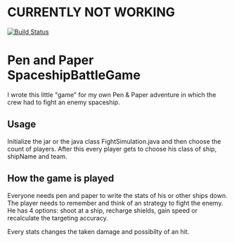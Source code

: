# CURRENTLY NOT WORKING 
[![Build Status](https://travis-ci.org/DiesDasJenes/P-P_SpaceshipBattleGame.svg?branch=master)](https://travis-ci.org/DiesDasJenes/P-P_SpaceshipBattleGame)
# Pen and Paper SpaceshipBattleGame

I wrote this little "game" for my own Pen &amp; Paper adventure in which the crew had to fight an enemy spaceship.

## Usage 

Initialize the jar or the java class FightSimulation.java and then choose the count of players.
After this every player gets to choose his class of ship, shipName and team. 

## How the game is played

Everyone needs pen and paper to write the stats of his or other ships down. The player needs to remember and think of an strategy to fight the enemy. He has 4 options: shoot at a ship, recharge shields, gain speed or recalculate the targeting accuracy. 

Every stats changes the taken damage and possibilty of an hit. 
